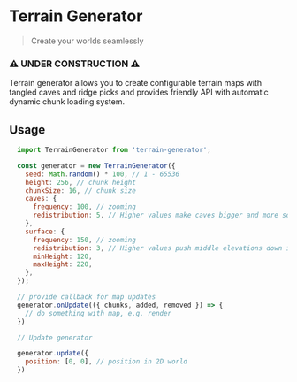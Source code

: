 # Terrain Generator
> Create your worlds seamlessly

### ⚠️ UNDER CONSTRUCTION ⚠️

Terrain generator allows you to create configurable terrain maps with tangled caves and ridge picks and provides friendly API with automatic dynamic chunk loading system.

## Usage

```js
  import TerrainGenerator from 'terrain-generator';

  const generator = new TerrainGenerator({
    seed: Math.random() * 100, // 1 - 65536
    height: 256, // chunk height
    chunkSize: 16, // chunk size
    caves: {
      frequency: 100, // zooming
      redistribution: 5, // Higher values make caves bigger and more solid
    },
    surface: {
      frequency: 150, // zooming
      redistribution: 3, // Higher values push middle elevations down into valleys
      minHeight: 120,
      maxHeight: 220,
    },
  });

  // provide callback for map updates
  generator.onUpdate(({ chunks, added, removed }) => {
    // do something with map, e.g. render
  })

  // Update generator

  generator.update({
    position: [0, 0], // position in 2D world
  })
```
